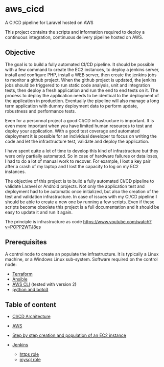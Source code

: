 # aws_cicd
A CI/CD pipeline for Laravel hosted on AWS

This project contains the scripts and information required to deploy a continuous integration, continuous delivery pipeline hosted on AWS. 

## Objective

The goal is to build a fully automated CI/CD pipeline. It should be possible with a few command to create the EC2 instances, to deploy a jenkins server, install and configure PHP, install a WEB server, then create the jenkins jobs to monitor a github project. When the github project is updated, the jenkins jobs should be triggered to run static code analysis, unit and integration tests, then deploy a fresh application and run the end to end tests on it. The process to deploy the application needs to be identical to the deployment of the application in production. Eventually the pipeline will also manage a long term application with dummy deployment data to perform update, robustness and performance tests.

Even for a personnal project a good CI/CD infrastructure is important. It is even more important when you have limited human resources to test and deploy your application. With a good test coverage and automated deployment it is possible for an individual developer to focus on writing the code and let the infrastructure test, validate and deploy the application.

I have spent quite a lot of time to develop this kind of infrastructure but they were only partially automated. So in case of hardware failures or data loses, I had to do a lot of manual work to recover. For example, I lost a key pair after a crash of my laptop and I lost the capacity to log on my EC2 instances.

The objective of this project is to build a fully automated CI/CD pipeline to validate Laravel or Android projects. Not only the application test and deployment had to be automatic once initialized, but also the creation of the test and validation infrastructure. In case of issues with my CI/CD pipeline I should be able to create a new one by running a few scripts. Even if these scripts become obsolete this project is a full documentation and it should be easy to update it and run it again.

The principle is infrastructure as code https://www.youtube.com/watch?v=POPP2WTJ8es

## Prerequisites

A control node to create an populate the infrastructure. It is typically a Linux machine, or a Windows Linux sub-system. Software required on the control node:

- [Terraform](doc/terraform.md)
- [Ansible](doc/ansible.md)
- [AWS CLI](doc/aws_cli.md) (tested with version 2)
- [python and boto3](doc/python_boto3.md)

## Table of content

- [CI/CD Architecture](doc/architecture.md)
- [AWS](doc/aws.md)
  
- [Step by step creation and population of an EC2 instance](doc/step_by_step.md)

- [Jenkins](doc/jenkins.md)
  - [https role](doc/https_role.md)
  - [mysql role](doc/mysql_role.md)




